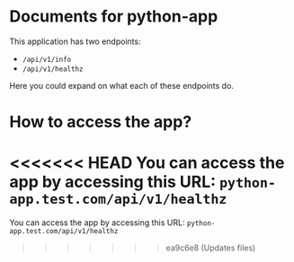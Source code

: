 # Documents for python-app

This application has two endpoints:
- `/api/v1/info`
- `/api/v1/healthz`

Here you could expand on what each of these endpoints do.

# How to access the app?

<<<<<<< HEAD
You can access the app by accessing this URL: `python-app.test.com/api/v1/healthz` 
=======
You can access the app by accessing this URL: `python-app.test.com/api/v1/healthz` 
>>>>>>> ea9c6e8 (Updates files)
